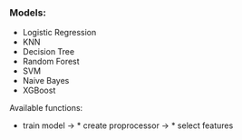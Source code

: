 ### Models:
* Logistic Regression
* KNN
* Decision Tree
* Random Forest
* SVM
* Naive Bayes
* XGBoost




Available functions:



* train model -> * create proprocessor -> * select features 
